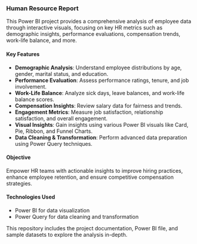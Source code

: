 ### Human Resource Report

This Power BI project provides a comprehensive analysis of employee data through interactive visuals, focusing on key HR metrics such as demographic insights, performance evaluations, compensation trends, work-life balance, and more.

#### Key Features
- **Demographic Analysis**: Understand employee distributions by age, gender, marital status, and education.
- **Performance Evaluation**: Assess performance ratings, tenure, and job involvement.
- **Work-Life Balance**: Analyze sick days, leave balances, and work-life balance scores.
- **Compensation Insights**: Review salary data for fairness and trends.
- **Engagement Metrics**: Measure job satisfaction, relationship satisfaction, and overall engagement.
- **Visual Insights**: Gain insights using various Power BI visuals like Card, Pie, Ribbon, and Funnel Charts.
- **Data Cleaning & Transformation**: Perform advanced data preparation using Power Query techniques.

#### Objective
Empower HR teams with actionable insights to improve hiring practices, enhance employee retention, and ensure competitive compensation strategies.

#### Technologies Used
- Power BI for data visualization
- Power Query for data cleaning and transformation

This repository includes the project documentation, Power BI file, and sample datasets to explore the analysis in-depth.

